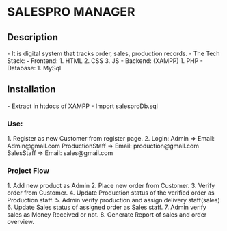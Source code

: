 <h1>SALESPRO MANAGER</h1>

<h2> Description</h3>
- It is digital system that tracks order, sales, production records.
- The Tech Stack:
    - Frontend:
        1. HTML
        2. CSS
        3. JS
    - Backend: (XAMPP)
        1. PHP
    - Database:
        1. MySql


<h2> Installation</h2>
- Extract in htdocs of XAMPP
- Import salesproDb.sql

<h3>Use:</h3>
1. Register as new Customer from register page.
2. Login:
    Admin =>  Email: Admin@gmail.com
    ProductionStaff => Email: production@gmail.com
    SalesStaff => Email: sales@gmail.com

<h3>Project Flow</h3>
1. Add new product as Admin
2. Place new order from Customer.
3. Verify order from Customer.
4. Update Production status of the verified order as Production staff.
5. Admin verify production and assign delivery staff(sales)
6. Update Sales status of assigned order as Sales staff.
7. Admin verify sales as Money Received or not. 
8. Generate Report of sales and order overview.
